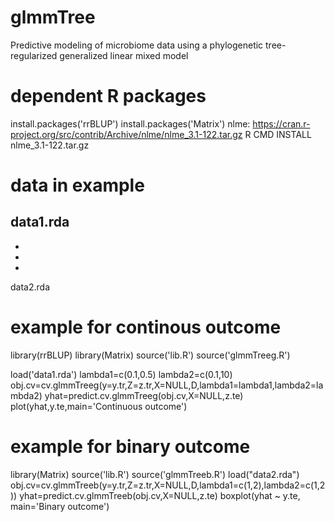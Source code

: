 # glmmTree
Predictive modeling of microbiome data using a phylogenetic tree-regularized generalized linear mixed model

# dependent R packages
install.packages('rrBLUP')
install.packages('Matrix')
nlme: https://cran.r-project.org/src/contrib/Archive/nlme/nlme_3.1-122.tar.gz
R CMD INSTALL nlme_3.1-122.tar.gz

# data in example
data1.rda
-
-
-
-
data2.rda



# example for continous outcome
library(rrBLUP)
library(Matrix)
source('lib.R')
source('glmmTreeg.R')

load('data1.rda')
lambda1=c(0.1,0.5)
lambda2=c(0.1,10)
obj.cv=cv.glmmTreeg(y=y.tr,Z=z.tr,X=NULL,D,lambda1=lambda1,lambda2=lambda2)
yhat=predict.cv.glmmTreeg(obj.cv,X=NULL,z.te)
plot(yhat,y.te,main='Continuous outcome')


# example for binary outcome
library(Matrix)
source('lib.R')
source('glmmTreeb.R')
load("data2.rda")
obj.cv=cv.glmmTreeb(y=y.tr,Z=z.tr,X=NULL,D,lambda1=c(1,2),lambda2=c(1,2))
yhat=predict.cv.glmmTreeb(obj.cv,X=NULL,z.te)
boxplot(yhat ~ y.te, main='Binary outcome')




